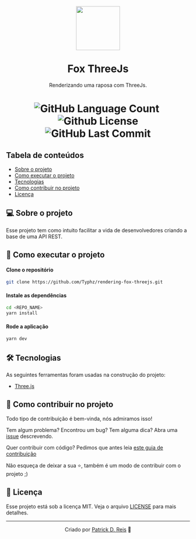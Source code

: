 <h1 align="center">
  <a href="https://github.com/Typhz/AuthAPI/">
     <img src="https://icon-library.com/images/fox-icon-png/fox-icon-png-2.jpg" width="120" height=120">
  </a><br><br>
  Fox ThreeJs
</h1>
<p align=center>Renderizando uma raposa com ThreeJs.</p>                       
<h1 align="center">
  <img alt="GitHub Language Count" src="https://img.shields.io/github/languages/count/Typhz/rendering-fox-threejs" />
  <img alt="" src="https://img.shields.io/github/repo-size/Typhz/rendering-fox-threejs" />
  <img alt="Github License" src="https://img.shields.io/github/license/Typhz/rendering-fox-threejs" />
  <img alt="GitHub Last Commit" src="https://img.shields.io/github/last-commit/Typhz/rendering-fox-threejs" />
</h1>

<!--- * [Screenshots](#-screenshots) -->

## Tabela de conteúdos

   * [Sobre o projeto](#-sobre-o-projeto)
   * [Como executar o projeto](#-como-executar-o-projeto)
   * [Tecnologias](#-tecnologias)
   * [Como contribuir no projeto](#-como-contribuir-no-projeto)
   * [Licença](#-licença)

## 💻 Sobre o projeto
Esse projeto tem como intuito facilitar a vida de desenvolvedores criando a base de uma API REST.

                                                                                                           
<!---
## 📷 Screenshots
<img src="screenshots/fox.jpg" width="500" height="200"/>
-->

## 🚀 Como executar o projeto

#### Clone o repositório
```bash
git clone https://github.com/Typhz/rendering-fox-threejs.git
```

#### Instale as dependências
```bash
cd <REPO_NAME>
yarn install
```

#### Rode a aplicação
```bash
yarn dev
```


## 🛠 Tecnologias

As seguintes ferramentas foram usadas na construção do projeto:
- [Three.js](https://threejs.org/)

## 🤝 Como contribuir no projeto

Todo tipo de contribuição é bem-vinda, nós admiramos isso!

Tem algum problema? Encontrou um bug? Tem alguma dica? Abra uma [issue](https://github.com/Typhz/AuthAPI/issues) descrevendo.

Quer contribuir com código? Pedimos que antes leia [este guia de contribuição](https://github.com/firstcontributions/first-contributions)

Não esqueça de deixar a sua ⭐, também é um modo de contribuir com o projeto ;)

## 📝 Licença

Esse projeto está sob a licença MIT. Veja o arquivo [LICENSE](LICENSE) para mais detalhes.

---
<div align="center">

  Criado por [Patrick D. Reis](https://github.com/Typhz) 💜

</div>
